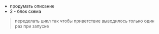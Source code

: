 + продумать описание 
+ 2 - блок схема
> переделать цикл так чтобы приветствие выводилось только один раз при запуске